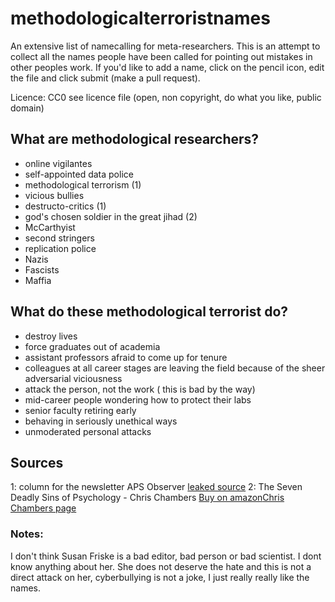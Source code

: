 # methodologicalterroristnames
An extensive list of namecalling for meta-researchers.
This is an attempt to collect all the names people have been called for pointing out mistakes in other peoples
work. 
If you'd like to add a name, click on the pencil icon, edit the file and click submit (make a pull request).

Licence: CC0 see licence file (open, non copyright, do what you like, public domain)


## What are methodological researchers?

- online vigilantes
- self-appointed data police
- methodological terrorism (1)
- vicious bullies
- destructo-critics  (1)
- god's chosen soldier in the great jihad (2)
- McCarthyist
- second stringers
- replication police
- Nazis
- Fascists
- Maffia




## What do these methodological terrorist do?

- destroy lives
- force graduates out of academia
- assistant professors afraid to come up for tenure
- colleagues at all career stages are leaving the field because of the sheer adversarial viciousness
- attack the person, not the work ( this is bad by the way)
- mid-career people wondering how to protect their labs
- senior faculty retiring early
- behaving in seriously unethical ways
- unmoderated personal attacks



## Sources

1: column for the newsletter APS Observer [leaked source](https://www.dropbox.com/s/9zubbn9fyi1xjcu/Fiske%20presidential%20guest%20column_APS%20Observer_copy-edited.pdf)
2: The Seven Deadly Sins of Psychology - Chris Chambers [Buy on amazon](https://www.amazon.com/Seven-Deadly-Sins-Psychology-Scientific/dp/0691158908)[Chris Chambers page](http://psych.cf.ac.uk/contactsandpeople/chambersc1.php)


### Notes:

I don't think Susan Friske is a bad editor, bad person or bad scientist. I dont know anything about her. She does not
deserve the hate and this is not a direct attack on her, cyberbullying is not a joke, I just really really like the names. 
